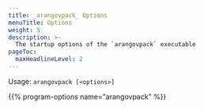 ```yaml
---
title: _arangovpack_ Options
menuTitle: Options
weight: 5
description: >-
  The startup options of the `arangovpack` executable
pageToc:
  maxHeadlineLevel: 2
---
```

Usage: `arangovpack [<options>]`

{{% program-options name="arangovpack" %}}
